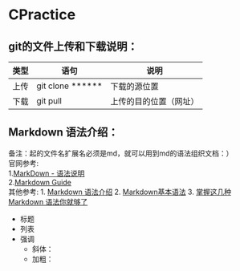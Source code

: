 # CPractice
## git的文件上传和下载说明：
| 类型 | 语句 | 说明 |
| ------ | ------ | ------ |
| 上传 | git clone ****** | 下载的源位置 |
| 下载 | git pull | 上传的目的位置（网址） |

## Markdown 语法介绍：
备注：起的文件名扩展名必须是md，就可以用到md的语法组织文档：）   
官网参考:    
                  1.[MarkDown - 语法说明](http://www.markdown.cn/)   
                  2.[Markdown Guide](https://www.markdownguide.org/)<br>
其他参考: 1. [Markdown 语法介绍](https://coding.net/help/doc/project/markdown.html)
      2. [Markdown基本语法](https://www.jianshu.com/p/191d1e21f7ed)
      3. [掌握这几种 Markdown 语法你就够了](https://learnku.com/laravel/t/621/you-will-be-able-to-master-these-markdown-grammars)
    
- 标题
- 列表
- 强调
    - 斜体：
    - 加粗：
